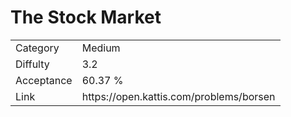 # The Stock Market

<table>
    <tr>
        <td>Category</td>
        <td>Medium</td>
    </tr>
    <tr>
        <td>Diffulty</td>
        <td>3.2</td>
    </tr>
    <tr>
        <td>Acceptance</td>
        <td>60.37 %</td>
    </tr>
    <tr>
        <td>Link</td>
        <td>https://open.kattis.com/problems/borsen</td>
    </tr>
</table>